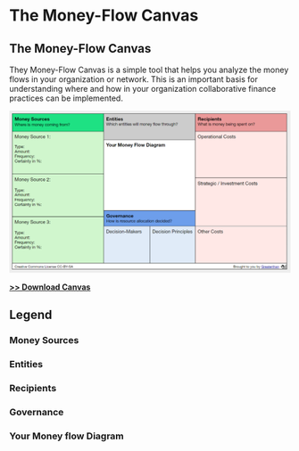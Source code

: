 # The Money-Flow Canvas

## The Money-Flow Canvas

They Money-Flow Canvas is a simple tool that helps you analyze the money flows in your organization or network. This is an important basis for understanding where and how in your organization collaborative finance practices can be implemented.

![](../.gitbook/assets/moneyflowcanvas.png)

[**&gt;&gt; Download Canvas**](https://docs.google.com/drawings/d/1nhpqZqLv7JP37sgCtT4kGwc9u8Yno-rWZdPCWE7Mllg/edit?usp=sharing)

## Legend

### Money Sources

### Entities

### Recipients

### Governance

### Your Money flow Diagram

